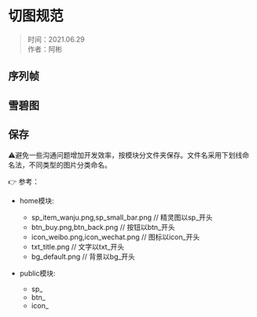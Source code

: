 # 切图规范

> 时间：2021.06.29  
> 作者：阿彬

## 序列帧

## 雪碧图

## 保存

⚠️避免一些沟通问题增加开发效率，按模块分文件夹保存。文件名采用下划线命名法，不同类型的图片分类命名。

👉 参考：

* home模块:
	+ sp\_item\_wanju.png,sp\_small\_bar.png // 精灵图以sp_开头
	+ btn\_buy.png,btn\_back.png // 按钮以btn_开头
	+ icon\_weibo.png,icon\_wechat.png // 图标以icon_开头
	+ txt\_title.png // 文字以txt_开头
	+ bg\_default.png // 背景以bg_开头
	
* public模块:
	- sp_
	- btn_
	- icon_